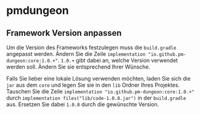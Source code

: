 # pmdungeon



## Framework Version anpassen

Um die Version des Frameworks festzulegen muss die `build.gradle` angepasst werden.  Ändern Sie die Zeile `implementation "io.github.pm-dungeon:core:1.0.+"`. `1.0.+` gibt dabei an, welche Version verwendet werden soll. Ändern Sie sie entsprechend Ihrer Wünsche.

Falls Sie lieber eine lokale Lösung verwenden möchten, laden Sie sich die `jar` aus dem `core` und legen Sie sie in den `lib` Ordner Ihres Projektes. Tauschen Sie die Zeile `implementation "io.github.pm-dungeon:core:1.0.+"` durch `implementation files("lib/code-1.0.8.jar")` in der `build.gradle` aus. Ersetzen Sie dabei `1.0.8` durch die gewünschte Version.

